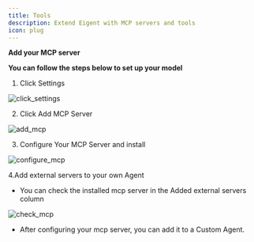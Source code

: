 ```yaml
---
title: Tools
description: Extend Eigent with MCP servers and tools
icon: plug
---
```


**Add your MCP server**

**You can follow the steps below to set up your model**

1. Click Settings

![click_settings](/docs/images/models_settings.png)

2. Click Add MCP Server

![add_mcp](/docs/images/tools_add_mcp.png)

3. Configure Your MCP Server and install

![configure_mcp](/docs/images/tools_configure_mcp.png)

4.Add external servers to your own Agent

- You can check the installed mcp server in the Added external servers column

![check_mcp](/docs/images/tools_check.png)

- After configuring your mcp server, you can add it to a Custom  Agent.